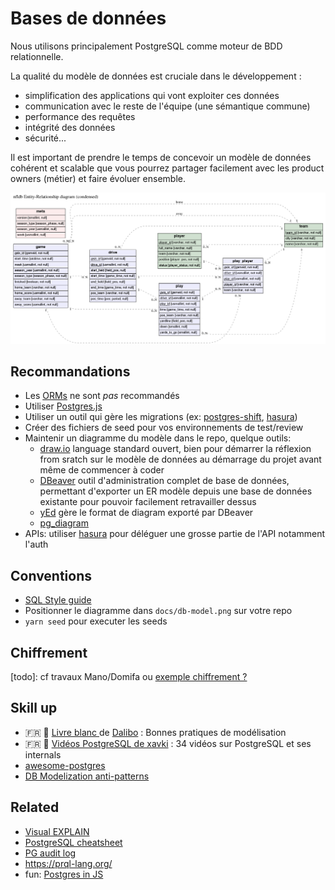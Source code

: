 # Bases de données

Nous utilisons principalement PostgreSQL comme moteur de BDD relationnelle.

La qualité du modèle de données est cruciale dans le développement :

- simplification des applications qui vont exploiter ces données
- communication avec le reste de l'équipe (une sémantique commune)
- performance des requêtes
- intégrité des données
- sécurité...

Il est important de prendre le temps de concevoir un modèle de données cohérent et scalable que vous pourrez partager facilement avec les product owners (métier) et faire évoluer ensemble.

![](_media/db-model.png ":size=1000x450")

## Recommandations

- Les [ORMs](https://www.base-de-donnees.com/orm/) ne sont _pas_ recommandés
- Utiliser [Postgres.js](https://github.com/porsager/postgres)
- Utiliser un outil qui gère les migrations (ex: [postgres-shift](https://github.com/porsager/postgres-shift), [hasura](https://hasura.io/docs/latest/graphql/core/migrations/migrations-setup/))
- Créer des fichiers de seed pour vos environnements de test/review
- Maintenir un diagramme du modèle dans le repo, quelque outils:
  - [draw.io](https://draw.io) language standard ouvert, bien pour démarrer la réflexion from sratch sur le modèle de données au démarrage du projet avant même de commencer à coder
  - [DBeaver](https://dbeaver.io/download/) outil d'administration complet de base de données, permettant d'exporter un ER modèle depuis une base de données existante pour pouvoir facilement retravailler dessus
  - [yEd](https://www.yworks.com/products/yed) gère le format de diagram exporté par DBeaver
  - [pg_diagram](https://github.com/qweeze/pg_diagram)
- APIs: utiliser [hasura](https://hasura.io/) pour déléguer une grosse partie de l'API notamment l'auth

## Conventions

- [SQL Style guide](https://www.sqlstyle.guide/)
- Positionner le diagramme dans `docs/db-model.png` sur votre repo
- `yarn seed` pour executer les seeds

## Chiffrement

[todo]: cf travaux Mano/Domifa ou [exemple chiffrement ?](https://medium.com/@jianshi_94445/encrypt-decrypt-your-data-using-native-postgres-functions-with-sequelize-js-c04948d96833)

## Skill up

- 🇫🇷 💙 [Livre blanc ](https://public.dalibo.com/exports/marketing/livres_blancs/dlb04-modeliser_avec_postgresql/DLB04_Modeliser_avec_PostgreSQL.pdf) de [Dalibo](https://www.dalibo.com/) : Bonnes pratiques de modélisation
- 🇫🇷 💙 [Vidéos PostgreSQL de xavki](https://www.youtube.com/playlist?list=PLn6POgpklwWonHjoGXXSIXJWYzPSy2FeJ) : 34 vidéos sur PostgreSQL et ses internals
- [awesome-postgres](https://github.com/dhamaniasad/awesome-postgres)
- [DB Modelization anti-patterns](https://tapoueh.org/blog/2018/03/database-modelization-anti-patterns/)

## Related

- [Visual EXPLAIN](https://explain.depesz.com/s/6Pkc)
- [PostgreSQL cheatsheet](https://quickref.me/postgres)
- [PG audit log](https://github.com/hasura/audit-trigger)
- https://prql-lang.org/
- fun: [Postgres in JS](https://oguimbal.github.io/pg-mem-playground/)

